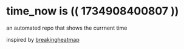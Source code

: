 # time_now is (( 1734908400807 ))

an automated repo that shows the currnent time

inspired by [breakingheatmap](https://github.com/breakingheatmap/breakingheatmap)